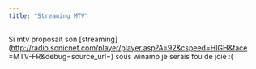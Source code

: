 ```yaml
---
title: "Streaming MTV"
---
```


Si mtv proposait son
[streaming](http://radio.sonicnet.com/player/player.asp?A=92&cspeed=HIGH&face
=MTV-FR&debug=source_url=) sous winamp je serais fou de joie :(

